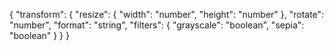 {
  "transform": {
    "resize": {
      "width": "number",
      "height": "number"
    },
    "rotate": "number",
    "format": "string",
    "filters": {
      "grayscale": "boolean",
      "sepia": "boolean"
    }
  }
}